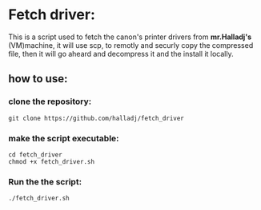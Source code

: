 # Fetch driver:

This is a script used to fetch the canon's printer drivers from **mr.Halladj's** (VM)machine, it will use scp, to remotly and securly copy the compressed file, then it will go aheard and decompress it and the install it locally.


## how to use:

### clone the repository:
`git clone https://github.com/halladj/fetch_driver`


### make the script executable:
```
cd fetch_driver
chmod +x fetch_driver.sh
```

### Run the the script:
`./fetch_driver.sh`
